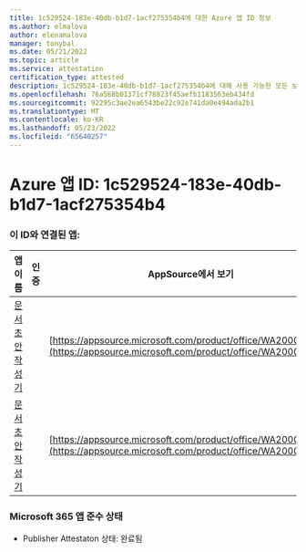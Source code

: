 ```yaml
---
title: 1c529524-183e-40db-b1d7-1acf275354b4에 대한 Azure 앱 ID 정보
ms.author: elmalova
author: elenamalova
manager: tonybal
ms.date: 05/21/2022
ms.topic: article
ms.service: attestation
certification_type: attested
description: 1c529524-183e-40db-b1d7-1acf275354b4에 대해 사용 가능한 모든 보안 및 규정 준수 정보입니다.
ms.openlocfilehash: 76a568b01371cf78823f45aefb1183563eb434fd
ms.sourcegitcommit: 92295c3ae2ea6543be22c92e741da0e494ada2b1
ms.translationtype: MT
ms.contentlocale: ko-KR
ms.lasthandoff: 05/23/2022
ms.locfileid: "65640257"
---
```

# <a name="azure-app-id-1c529524-183e-40db-b1d7-1acf275354b4"></a>Azure 앱 ID: 1c529524-183e-40db-b1d7-1acf275354b4


### <a name="apps-associated-with-this-id"></a>이 ID와 연결된 앱:
| **앱 이름** | **인증** | **AppSource에서 보기** |
|--------------|---------------|-----------------------|
| [문서 초안 작성기](../forward/WA200003634.md) |  | [https://appsource.microsoft.com/product/office/WA200003634](https://appsource.microsoft.com/product/office/WA200003634) |
| [문서 초안 작성기](../forward/WA200004059.md) |  | [https://appsource.microsoft.com/product/office/WA200004059](https://appsource.microsoft.com/product/office/WA200004059) |

### <a name="microsoft-365-app-compliance-status"></a>Microsoft 365 앱 준수 상태
- Publisher Attestaton 상태: 완료됨

